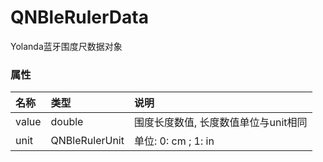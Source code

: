 # QNBleRulerData

Yolanda蓝牙围度尺数据对象

### 属性

|名称|类型|说明|
|:--|:--|:--|
|value |double| 围度长度数值, 长度数值单位与unit相同|
|unit |QNBleRulerUnit|单位: 0: cm ; 1: in|
